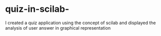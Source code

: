 # quiz-in-scilab-
I created a quiz application using the concept of scilab and displayed the analysis of user answer in graphical representation 
